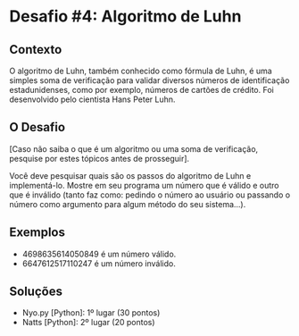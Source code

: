 # Desafio #4: Algoritmo de Luhn

## Contexto

O algoritmo de Luhn, também conhecido como fórmula de Luhn, é uma simples soma de verificação para validar diversos números de identificação estadunidenses, como por exemplo, números de cartões de crédito. Foi desenvolvido pelo cientista Hans Peter Luhn.

## O Desafio

[Caso não saiba o que é um algoritmo ou uma soma de verificação, pesquise por estes tópicos antes de prosseguir].

Você deve pesquisar quais são os passos do algoritmo de Luhn e implementá-lo. Mostre em seu programa um número que é válido e outro que é inválido (tanto faz como: pedindo o número ao usuário ou passando o número como argumento para algum método do seu sistema...).

## Exemplos

- 4698635614050849 é um número válido.
- 6647612517110247 é um número inválido.

## Soluções

- Nyo.py [Python]: 1º lugar (30 pontos)
- Natts [Python]: 2º lugar (20 pontos)
